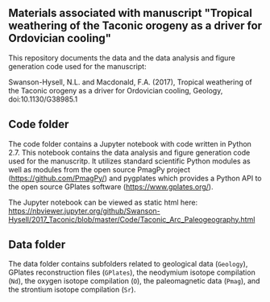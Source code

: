 ## Materials associated with manuscript "Tropical weathering of the Taconic orogeny as a driver for Ordovician cooling"

This repository documents the data and the data analysis and figure generation code used for the manuscript:

Swanson-Hysell, N.L. and Macdonald, F.A. (2017), Tropical weathering of the Taconic orogeny as a driver for Ordovician cooling, Geology, doi:10.1130/G38985.1

## Code folder
The code folder contains a Jupyter notebook with code written in Python 2.7. This notebook contains the data analysis and figure generation code used for the manuscritp. It utilizes standard scientific Python modules as well as modules from the open source PmagPy project (https://github.com/PmagPy/) and pygplates which provides a Python API to the open source GPlates software (https://www.gplates.org/). 

The Jupyter notebook can be viewed as static html here: https://nbviewer.jupyter.org/github/Swanson-Hysell/2017_Taconic/blob/master/Code/Taconic_Arc_Paleogeography.html

## Data folder
The data folder contains subfolders related to geological data (`Geology`), GPlates reconstruction files (`GPlates`), the neodymium isotope compilation (`Nd`), the oxygen isotope compilation (`O`), the paleomagnetic data (`Pmag`), and the strontium isotope compilation (`Sr`).
